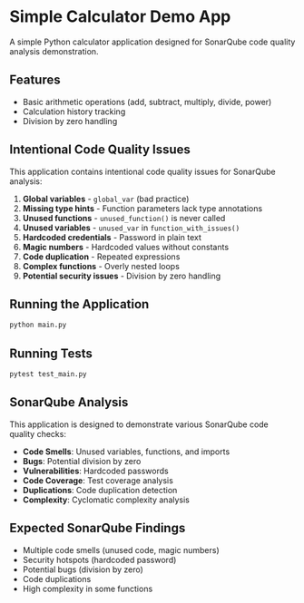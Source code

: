 # Simple Calculator Demo App

A simple Python calculator application designed for SonarQube code quality analysis demonstration.

## Features

- Basic arithmetic operations (add, subtract, multiply, divide, power)
- Calculation history tracking
- Division by zero handling

## Intentional Code Quality Issues

This application contains intentional code quality issues for SonarQube analysis:

1. **Global variables** - `global_var` (bad practice)
2. **Missing type hints** - Function parameters lack type annotations
3. **Unused functions** - `unused_function()` is never called
4. **Unused variables** - `unused_var` in `function_with_issues()`
5. **Hardcoded credentials** - Password in plain text
6. **Magic numbers** - Hardcoded values without constants
7. **Code duplication** - Repeated expressions
8. **Complex functions** - Overly nested loops
9. **Potential security issues** - Division by zero handling

## Running the Application

```bash
python main.py
```

## Running Tests

```bash
pytest test_main.py
```

## SonarQube Analysis

This application is designed to demonstrate various SonarQube code quality checks:

- **Code Smells**: Unused variables, functions, and imports
- **Bugs**: Potential division by zero
- **Vulnerabilities**: Hardcoded passwords
- **Code Coverage**: Test coverage analysis
- **Duplications**: Code duplication detection
- **Complexity**: Cyclomatic complexity analysis

## Expected SonarQube Findings

- Multiple code smells (unused code, magic numbers)
- Security hotspots (hardcoded password)
- Potential bugs (division by zero)
- Code duplications
- High complexity in some functions 